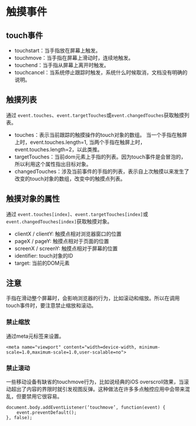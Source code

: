 # 触摸事件

## touch事件

* touchstart：当手指放在屏幕上触发。
* touchmove：当手指在屏幕上滑动时，连续地触发。
* touchend：当手指从屏幕上离开时触发。
* touchcancel：当系统停止跟踪时触发，系统什么时候取消，文档没有明确的说明。

## 触摸列表

通过 `event.touches`、`event.targetTouches`或`event.changedTouches`获取触摸列表。

* touches：表示当前跟踪的触摸操作的touch对象的数组。
	当一个手指在触屏上时，event.touches.length=1,
	当两个手指在触屏上时，event.touches.length=2，以此类推。
* targetTouches：当前dom元素上手指的列表。因为touch事件是会冒泡的，所以利用这个属性指出目标对象。
* changedTouches：涉及当前事件的手指的列表，表示自上次触摸以来发生了改变的touch对象的数组，改变中的触摸点列表。

## 触摸对象的属性

通过 `event.touches[index]`、`event.targetTouches[index]`或`event.changedTouches[index]`获取触摸对象。

* clientX / clientY: 触摸点相对浏览器窗口的位置
* pageX / pageY: 触摸点相对于页面的位置
* screenX / screenY: 触摸点相对于屏幕的位置
* identifier: touch对象的ID
* target: 当前的DOM元素

## 注意

手指在滑动整个屏幕时，会影响浏览器的行为，比如滚动和缩放。所以在调用touch事件时，要注意禁止缩放和滚动。

### 禁止缩放

通过meta元标签来设置。

```
<meta name="viewport" content="width=device-width, minimum-scale=1.0,maximum-scale=1.0,user-scalable=no">
```

### 禁止滚动

一些移动设备有缺省的touchmove行为，比如说经典的iOS overscroll效果，当滚动超出了内容的界限时就引发视图反弹。这种做法在许多多点触控应用中会带来混乱，但要禁用它很容易。

```
document.body.addEventListener(‘touchmove’, function(event) {
	event.preventDefault();
}, false);
```